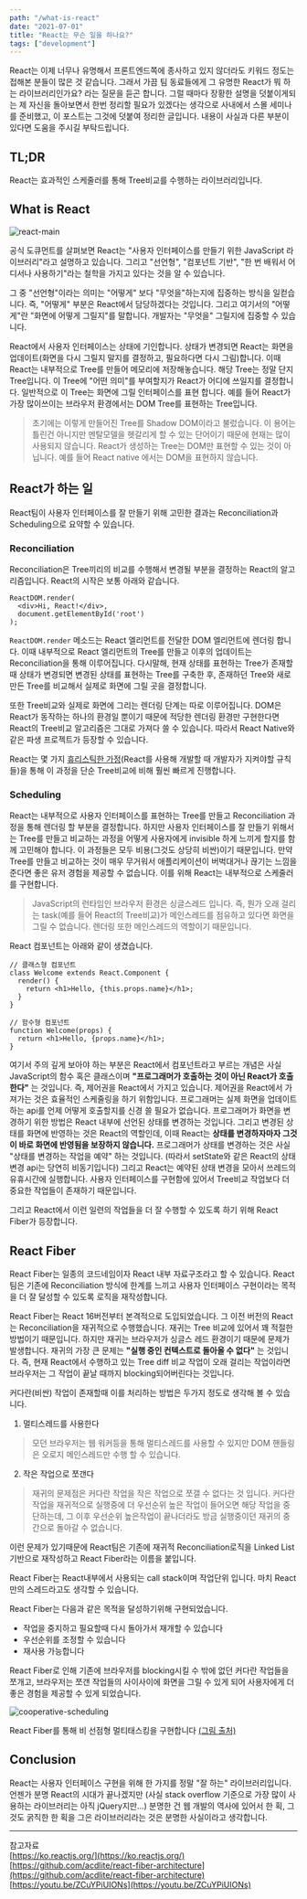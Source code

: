 ```yaml
---
path: "/what-is-react"
date: "2021-07-01"
title: "React는 무슨 일을 하나요?"
tags: ["development"]
---
```


React는 이제 너무나 유명해서 프론트엔드쪽에 종사하고 있지 않더라도 키워드 정도는 접해본 분들이 많은 것 같습니다. 그래서 가끔 팀 동료들에게 그 유명한 React가 뭐 하는 라이브러리인가요? 라는 질문을 듣곤 합니다. 그럴 때마다 장황한 설명을 덧붙이게되는 제 자신을 돌아보면서 한번 정리할 필요가 있겠다는 생각으로 사내에서 스몰 세미나를 준비했고, 이 포스트는 그것에 덧붙여 정리한 글입니다. 내용이 사실과 다른 부분이 있다면 도움을 주시길 부탁드립니다.

## TL;DR

React는 효과적인 스케줄러를 통해 Tree비교를 수행하는 라이브러리입니다.

## What is React


![react-main](../images/what-is-react/react-main.png)

공식 도큐먼트를 살펴보면 React는 "사용자 인터페이스를 만들기 위한 JavaScript 라이브러리"라고 설명하고 있습니다. 그리고 "선언형", "컴포넌트 기반", "한 번 배워서 어디서나 사용하기"라는 철학을 가지고 있다는 것을 알 수 있습니다.

그 중 "선언형"이라는 의미는 "어떻게" 보다 "무엇을"하는지에 집중하는 방식을 일컫습니다. 즉, "어떻게" 부분은 React에서 담당하겠다는 것입니다. 그리고 여기서의 "어떻게"란 "화면에 어떻게 그릴지"를 말합니다. 개발자는 "무엇을" 그릴지에 집중할 수 있습니다.

React에서 사용자 인터페이스는 상태에 기인합니다. 상태가 변경되면 React는 화면을 업데이트(화면을 다시 그릴지 말지를 결정하고, 필요하다면 다시 그림)합니다. 이때 React는 내부적으로 Tree를 만들어 메모리에 저장해놓습니다. 해당 Tree는 정말 단지 Tree입니다. 이 Tree에 "어떤 의미"를 부여할지가 React가 어디에 쓰일지를 결정합니다. 일반적으로 이 Tree는 화면에 그릴 인터페이스를 표현 합니다. 예를 들어 React가 가장 많이쓰이는 브라우저 환경에서는 DOM Tree를 표현하는 Tree입니다.

> 초기에는 이렇게 만들어진 Tree를 Shadow DOM이라고 불렀습니다. 이 용어는 틀린건 아니지만 멘탈모델을 헷갈리게 할 수 있는 단어이기 때문에 현재는 많이 사용되지 않습니다. React가 생성하는 Tree는 DOM만 표현할 수 있는 것이 아닙니다. 예를 들어 React native 에서는 DOM을 표현하지 않습니다.

## React가 하는 일

React팀이 사용자 인터페이스를 잘 만들기 위해 고민한 결과는 Reconciliation과 Scheduling으로 요약할 수 있습니다.

### Reconciliation
Reconciliation은 Tree끼리의 비교를 수행해서 변경될 부분을 결정하는 React의 알고리즘입니다. React의 시작은 보통 아래와 같습니다.

```tsx
ReactDOM.render(
  <div>Hi, React!</div>,
  document.getElementById('root')
);
```

`ReactDOM.render` 메소드는 React 엘리먼트를 전달한 DOM 엘리먼트에 렌더링 합니다. 이때 내부적으로 React 엘리먼트의 Tree를 만들고 이후의 업데이트는 Reconciliation을 통해 이루어집니다. 다시말해, 현재 상태를 표현하는 Tree가 존재할때 상태가 변경되면 변경된 상태를 표현하는 Tree를 구축한 후, 존재하던 Tree와 새로만든 Tree를 비교해서 실제로 화면에 그릴 곳을 결정합니다.

또한 Tree비교와 실제로 화면에 그리는 렌더링 단계는 따로 이루어집니다. DOM은 React가 동작하는 하나의 환경일 뿐이기 때문에 적당한 렌더링 환경만 구현한다면 React의 Tree비교 알고리즘은 그대로 가져다 쓸 수 있습니다. 따라서 React Native와 같은 파생 프로젝트가 등장할 수 있습니다.

React는 몇 가지 [휴리스틱한 가정](https://ko.reactjs.org/docs/reconciliation.html#the-diffing-algorithm)(React를 사용해 개발할 때 개발자가 지켜야할 규칙들)을 통해 이 과정을 단순 Tree비교에 비해 훨씬 빠르게 진행합니다.

### Scheduling
React는 내부적으로 사용자 인터페이스를 표현하는 Tree를 만들고 Reconciliation 과정을 통해 렌더링 할 부분을 결정합니다. 하지만 사용자 인터페이스를 잘 만들기 위해서는 Tree를 만들고 비교하는 과정을 어떻게 사용자에게 invisible 하게 느끼게 할지를 함께 고민해야 합니다. 이 과정들은 모두 비용(그것도 상당히 비싼)이기 때문입니다. 만약 Tree를 만들고 비교하는 것이 매우 무거워서 애플리케이션이 버벅대거나 끊기는 느낌을 준다면 좋은 유저 경험을 제공할 수 없습니다. 이를 위해 React는 내부적으로 스케줄러를 구현합니다.

> JavaScript의 런타임인 브라우저 환경은 싱글스레드 입니다. 즉, 뭔가 오래 걸리는 task(예를 들어 React의 Tree비교)가 메인스레드를 점유하고 있다면 화면을 그릴 수 없습니다. 렌더링 또한 메인스레드의 역할이기 때문입니다.

React 컴포넌트는 아래와 같이 생겼습니다.

```tsx
// 클래스형 컴포넌트
class Welcome extends React.Component {
  render() {
    return <h1>Hello, {this.props.name}</h1>;
  }
}

// 함수형 컴포넌트
function Welcome(props) {
  return <h1>Hello, {props.name}</h1>;
}
```

여기서 주의 깊게 보아야 하는 부분은 React에서 컴포넌트라고 부르는 개념은 사실 JavaScript의 함수 혹은 클래스이며 **"프로그래머가 호출하는 것이 아닌 React가 호출한다"** 는 것입니다. 즉, 제어권을 React에서 가지고 있습니다. 제어권을 React에서 가져가는 것은 효율적인 스케줄링을 하기 위함입니다. 프로그래머는 실제 화면을 업데이트하는 api를 언제 어떻게 호출할지를 신경 쓸 필요가 없습니다. 프로그래머가 화면을 변경하기 위한 방법은 React 내부에 선언된 상태를 변경하는 것입니다. 그리고 변경된 상태를 화면에 반영하는 것은 React의 역할인데, 이때 React는 **상태를 변경하자마자 그것이 바로 화면에 반영됨을 보장하지 않습니다.** 프로그래머가 상태를 변경하는 것은 사실 "상태를 변경하는 작업을 예약" 하는 것입니다. (따라서 setState와 같은 React의 상태 변경 api는 당연히 비동기입니다) 그리고 React는 예약된 상태 변경을 모아서 쓰레드의 유휴시간에 실행합니다. 사용자 인터페이스를 구현함에 있어서 Tree비교 작업보다 더 중요한 작업들이 존재하기 때문입니다.

그리고 React에서 이런 일련의 작업들을 더 잘 수행할 수 있도록 하기 위해 React Fiber가 등장합니다.

## React Fiber

React Fiber는 일종의 코드네임이자 React 내부 자료구조라고 할 수 있습니다. React팀은 기존에 Reconciliation 방식에 한계를 느끼고 사용자 인터페이스 구현이라는 목적을 더 잘 달성할 수 있도록 로직을 재작성합니다.

React Fiber는 React 16버전부터 본격적으로 도입되었습니다. 그 이전 버전의 React는 Reconciliation을 재귀적으로 수행했습니다. 재귀는 Tree 비교에 있어서 꽤 적절한 방법이기 때문입니다. 하지만 재귀는 브라우저가 싱글스 레드 환경이기 때문에 문제가 발생합니다. 재귀의 가장 큰 문제는 **"실행 중인 컨텍스트로 돌아올 수 없다"** 는 것입니다. 즉, 현재 React에서 수행하고 있는 Tree diff 비교 작업이 오래 걸리는 작업이라면 브라우저는 그 작업이 끝날 때까지 blocking되어버린다는 것입니다.

커다란(비싼) 작업이 존재할때 이를 처리하는 방법은 두가지 정도로 생각해 볼 수 있습니다.

1. 멀티스레드를 사용한다
> 모던 브라우저는 웹 워커등을 통해 멀티스레드를 사용할 수 있지만 DOM 핸들링은 오로지 메인스레드만 수행 할 수 있습니다.

2. 작은 작업으로 쪼갠다
> 재귀의 문제점은 커다란 작업을 작은 작업으로 쪼갤 수 없다는 것 입니다. 커다란 작업을 재귀적으로 실행중에 더 우선순위 높은 작업이 들어오면 해당 작업을 중단하는데, 그 이후 우선순위 높은작업이 끝나더라도 방금 실행중이던 재귀의 중간으로 돌아갈 수 없습니다.

이런 문제가 있기때문에 React팀은 기존에 재귀적 Reconciliation로직을 Linked List기반으로 재작성하고 React Fiber라는 이름을 붙입니다.

React Fiber는 React내부에서 사용되는 call stack이며 작업단위 입니다. 마치 React만의 스레드라고도 생각할 수 있습니다.

React Fiber는 다음과 같은 목적을 달성하기위해 구현되었습니다.

- 작업을 중지하고 필요할때 다시 돌아가서 재개할 수 있습니다
- 우선순위를 조정할 수 있습니다
- 재사용 가능합니다

React Fiber로 인해 기존에 브라우저를 blocking시킬 수 밖에 없던 커다란 작업들을 쪼개고, 브라우저는 쪼갠 작업들의 사이사이에 화면을 그릴 수 있게 되어 사용자에게 더 좋은 경험을 제공할 수 있게 되었습니다.

![cooperative-scheduling](../images/what-is-react/cooperative-scheduling.png)

React Fiber를 통해 비 선점형 멀티태스킹을 구현합니다 [(그림 출처)](https://www.youtube.com/watch?v=ZCuYPiUIONs&t=1752s)

## Conclusion

React는 사용자 인터페이스 구현을 위해 한 가지를 정말 "잘 하는" 라이브러리입니다. 언젠가 분명 React의 시대가 끝나겠지만 (사실 stack overflow 기준으로 가장 많이 사용하는 라이브러리는 아직 jQuery지만...) 분명한 건 웹 개발의 역사에 있어서 한 획, 그것도 굵직한 한 획을 그은 라이브러리라는 것은 분명한 사실이라고 생각합니다.

---

참고자료  
[https://ko.reactjs.org/](https://ko.reactjs.org/)  
[https://github.com/acdlite/react-fiber-architecture](https://github.com/acdlite/react-fiber-architecture)  
[https://youtu.be/ZCuYPiUIONs](https://youtu.be/ZCuYPiUIONs)  